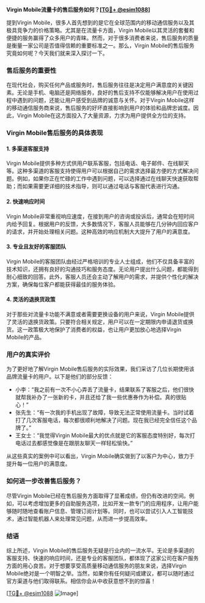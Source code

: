 **Virgin Mobile流量卡的售后服务如何？[[TG💪+ @esim1088](https://t.me/s/esim1088)]**

提到Virgin Mobile，很多人首先想到的是它在全球范围内的移动通信服务以及其极具竞争力的价格策略。尤其是在流量卡方面，Virgin Mobile以其灵活的套餐和便捷的服务赢得了众多用户的青睐。然而，对于很多消费者来说，售后服务的质量是衡量一家公司是否值得信赖的重要标准之一。那么，Virgin Mobile的售后服务究竟如何呢？今天我们就来深入探讨一下。

### 售后服务的重要性

在现代社会，购买任何产品或服务时，售后服务往往是决定用户满意度的关键因素。无论是手机、电脑还是网络服务，良好的售后支持不仅能够解决用户在使用过程中遇到的问题，还能让用户感受到品牌的诚意与关怀。对于Virgin Mobile这样的移动通信服务商来说，售后服务的好坏直接影响到用户的体验和品牌忠诚度。因此，Virgin Mobile在这方面投入了大量资源，力求为用户提供全方位的支持。

### Virgin Mobile售后服务的具体表现

#### 1. 多渠道客服支持

Virgin Mobile提供多种方式供用户联系客服，包括电话、电子邮件、在线聊天等。这种多渠道的客服支持使得用户可以根据自己的需求选择最方便的方式解决问题。例如，如果你正在忙碌的工作中遇到问题，可以选择通过在线聊天快速获取帮助；而如果需要更详细的技术指导，则可以通过电话与客服代表进行沟通。

#### 2. 快速响应时间

Virgin Mobile非常重视响应速度，在接到用户的咨询或投诉后，通常会在短时间内给予回复。根据用户的反馈，大多数情况下，客服人员能够在几分钟内回应客户的请求，并开始处理相关问题。这种高效的响应机制大大提升了用户的满意度。

#### 3. 专业且友好的客服团队

Virgin Mobile的客服团队由经过严格培训的专业人士组成，他们不仅具备丰富的技术知识，还拥有良好的沟通技巧和服务态度。无论用户提出什么问题，都能得到耐心细致的回答。此外，客服人员还会主动了解用户的需求，并提供个性化的解决方案，确保每位客户都能获得最佳的服务体验。

#### 4. 灵活的退换货政策

对于那些对流量卡功能不满意或者需要更换设备的用户来说，Virgin Mobile提供了灵活的退换货政策。只要符合相关规定，用户可以在一定期限内申请退货或换货。这一政策极大地保护了消费者的权益，也让用户更加放心地选择Virgin Mobile的产品。

### 用户的真实评价

为了更好地了解Virgin Mobile售后服务的实际效果，我们采访了几位长期使用该品牌流量卡的用户。以下是他们的部分反馈：

- 小李：“我之前有一次不小心弄丢了流量卡，结果联系了客服之后，他们很快就帮我补办了一张新的卡，并且还给了我一些优惠券作为补偿。真的很贴心！”
- 张先生：“有一次我的手机出现了故障，导致无法正常使用流量卡。当时试着打了几次客服电话，每次都很顺利地解决了问题。现在我已经完全信任这个品牌了。”
- 王女士：“我觉得Virgin Mobile最大的优点就是它的客服态度特别好，每次打电话过去都感觉像是在跟朋友聊天一样轻松愉快。”

从这些真实的案例中可以看出，Virgin Mobile确实做到了以客户为中心，致力于提升每一位用户的满意度。

### 如何进一步改善售后服务？

尽管Virgin Mobile已经在售后服务方面取得了显著成绩，但仍有改进的空间。例如，可以考虑增加更多的自助服务选项，比如开发一款专门的应用程序，让用户能够随时随地查看账户信息、管理订阅计划等。同时，也可以尝试引入人工智能技术，通过智能机器人来处理常见问题，从而进一步提高效率。

### 结语

综上所述，Virgin Mobile的售后服务无疑是行业内的一流水平。无论是多渠道的客服支持、快速的响应时间，还是专业的客服团队，都体现了这家公司在客户服务方面的用心良苦。对于想要享受高质量移动通信服务的朋友来说，选择Virgin Mobile绝对是一个明智之举。当然，如果你有任何疑问或建议，都可以随时通过官方渠道与他们取得联系。相信你会从中收获意想不到的惊喜！

[[TG💪+ @esim1088](https://t.me/s/esim1088) ![Image](https://i.postimg.cc/4NQfJmqS/Snipaste-2025-05-13-00-14-12.png)]